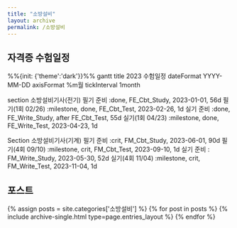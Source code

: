 ```yaml
---
title: "소방설비"
layout: archive
permalink: /소방설비
---
```


## 자격증 수험일정  
<div class="mermaid"> 
%%{init: {'theme':'dark'}}%%
gantt
  title 2023 수험일정  
  dateFormat  YYYY-MM-DD
  axisFormat %m월
  tickInterval 1month

  section 소방설비기사(전기)
  필기 준비       :done,             FE_Cbt_Study, 2023-01-01, 56d
  필기(1회 02/26)  :milestone, done,  FE_Cbt_Test, 2023-02-26, 1d
  실기 준비       :done,             FE_Write_Study, after FE_Cbt_Test, 55d
  실기(1회 04/23)  :milestone, done,  FE_Write_Test, 2023-04-23, 1d

  Section 소방설비기사(기계)
  필기 준비       :crit,             FM_Cbt_Study, 2023-06-01, 90d
  필기(4회 09/10)  :milestone, crit,  FM_Cbt_Test, 2023-09-10, 1d
  실기 준비       :                  FM_Write_Study, 2023-05-30, 52d
  실기(4회 11/04)  :milestone, crit,       FM_Write_Test, 2023-11-04, 1d
  
</div>

## 포스트
{% assign posts = site.categories['소방설비'] %}
{% for post in posts %} {% include archive-single.html type=page.entries_layout %} {% endfor %}

